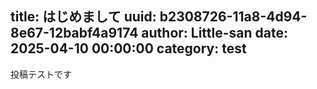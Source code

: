 title: はじめまして
uuid: b2308726-11a8-4d94-8e67-12babf4a9174
author: Little-san
date: 2025-04-10 00:00:00
category: test
----
投稿テストです

